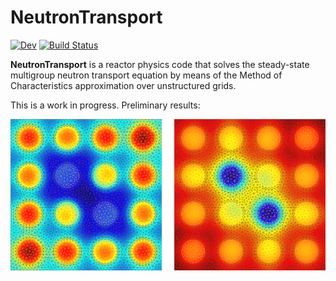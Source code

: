 # NeutronTransport

[![Dev](https://img.shields.io/badge/docs-dev-blue.svg)](https://rvignolo.github.io/NeutronTransport.jl/dev/)
[![Build Status](https://github.com/rvignolo/NeutronTransport.jl/workflows/CI/badge.svg)](https://github.com/rvignolo/NeutronTransport.jl/actions)

**NeutronTransport** is a reactor physics code that solves the steady-state multigroup neutron transport equation by means of the Method of Characteristics approximation over unstructured grids.

This is a work in progress. Preliminary results:

![](demo/bwr-fluxes.png)